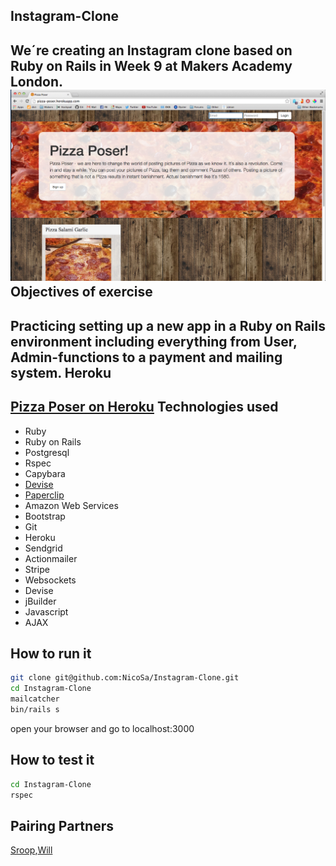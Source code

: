 Instagram-Clone
----
We´re creating an Instagram clone based on Ruby on Rails in Week 9 at Makers Academy London.
![](app/assets/images/pizzaposer.png)
Objectives of exercise
----
Practicing setting up a new app in a Ruby on Rails environment including everything from User, Admin-functions to a payment and mailing system.
Heroku
----
[Pizza Poser on Heroku]
Technologies used
----
- Ruby
- Ruby on Rails
- Postgresql
- Rspec
- Capybara
- [Devise]
- [Paperclip]
- Amazon Web Services
- Bootstrap
- Git 
- Heroku
- Sendgrid
- Actionmailer
- Stripe
- Websockets
- Devise
- jBuilder
- Javascript
- AJAX

How to run it
----
```sh
git clone git@github.com:NicoSa/Instagram-Clone.git
cd Instagram-Clone
mailcatcher
bin/rails s
```
open your browser and go to localhost:3000

How to test it
----
```sh
cd Instagram-Clone
rspec
```

Pairing Partners
----
[Sroop],[Will]


[Will]:https://github.com/willhall88
[Sroop]:https://github.com/sroop
[Devise]:https://github.com/plataformatec/devise
[Paperclip]:https://github.com/thoughtbot/paperclip
[Pizza Poser on Heroku]:http://pizza-poser.herokuapp.com/
